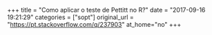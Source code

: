 +++
title = "Como aplicar o teste de Pettitt no R?"
date = "2017-09-16 19:21:29"
categories = ["sopt"]
original_url = "https://pt.stackoverflow.com/q/237903"
at_home="no"
+++

